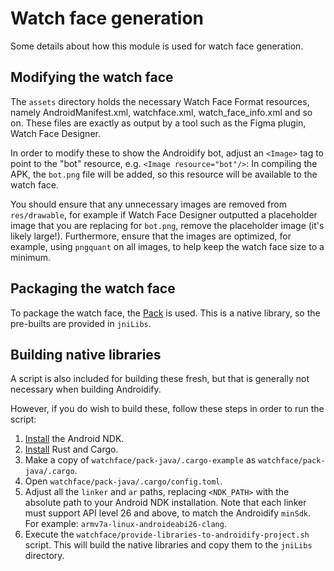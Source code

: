 # Watch face generation

Some details about how this module is used for watch face generation.

## Modifying the watch face

The `assets` directory holds the necessary Watch Face Format resources, namely AndroidManifest.xml,
watchface.xml, watch_face_info.xml and so on. These files are exactly as output by a tool such as
the Figma plugin, Watch Face Designer.

In order to modify these to show the Androidify bot, adjust an `<Image>` tag to point to the "bot"
resource, e.g. `<Image resource="bot"/>`: In compiling the APK, the `bot.png` file will be added, so
this resource will be available to the watch face.

You should ensure that any unnecessary images are removed from `res/drawable`, for example if Watch
Face Designer outputted a placeholder image that you are replacing for `bot.png`, remove the
placeholder image (it's likely large!). Furthermore, ensure that the images are optimized, for
example, using `pngquant` on all images, to help keep the watch face size to a minimum.

## Packaging the watch face

To package the watch face, the [Pack](https://github.com/google/pack) is used. This is a native
library, so the pre-builts are provided in `jniLibs`.

## Building native libraries

A script is also included for building these fresh, but that is generally not necessary when
building Androidify.

However, if you do wish to build these, follow these steps in order to run the script:

1. [Install][install-ndk] the Android NDK.
2. [Install][install-rust] Rust and Cargo.
3. Make a copy of `watchface/pack-java/.cargo-example` as
    `watchface/pack-java/.cargo`.
4. Open `watchface/pack-java/.cargo/config.toml`.
5. Adjust all the `linker` and `ar` paths, replacing `<NDK_PATH>` with the absolute path to your
   Android NDK installation. Note that each linker must support API level 26 and above, to match
   the Androidify `minSdk`. For example: `armv7a-linux-androideabi26-clang`.
6. Execute the `watchface/provide-libraries-to-androidify-project.sh` script. This will build the native
   libraries and copy them to the `jniLibs` directory.

[install-ndk]: https://developer.android.com/studio/projects/install-ndk#default-version
[install-rust]: https://rust-lang.org/tools/install/